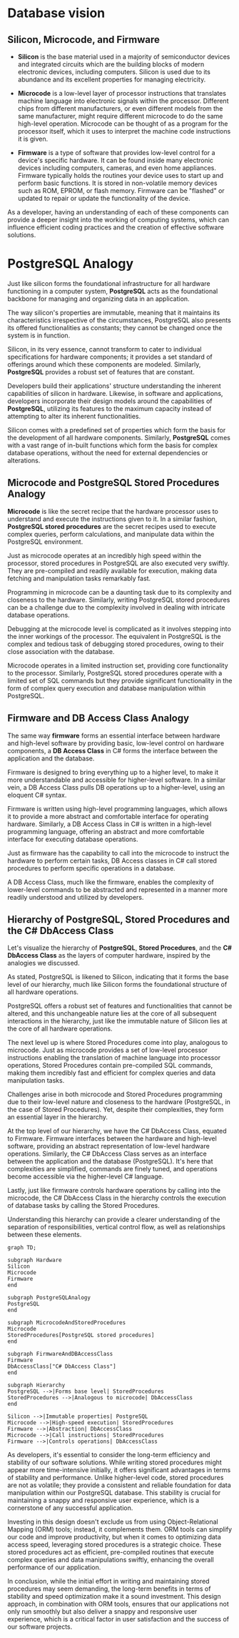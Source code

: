 # Database vision

## Silicon, Microcode, and Firmware

* **Silicon** is the base material used in a majority of semiconductor devices and integrated circuits which are the building blocks of modern electronic devices, including computers. Silicon is used due to its abundance and its excellent properties for managing electricity.

* **Microcode** is a low-level layer of processor instructions that translates machine language into electronic signals within the processor. Different chips from different manufacturers, or even different models from the same manufacturer, might require different microcode to do the same high-level operation. Microcode can be thought of as a program for the processor itself, which it uses to interpret the machine code instructions it is given.

* **Firmware** is a type of software that provides low-level control for a device's specific hardware. It can be found inside many electronic devices including computers, cameras, and even home appliances. Firmware typically holds the routines your device uses to start up and perform basic functions. It is stored in non-volatile memory devices such as ROM, EPROM, or flash memory. Firmware can be "flashed" or updated to repair or update the functionality of the device.

As a developer, having an understanding of each of these components can provide a deeper insight into the working of computing systems, which can influence efficient coding practices and the creation of effective software solutions.

# PostgreSQL Analogy

Just like silicon forms the foundational infrastructure for all hardware functioning in a computer system, **PostgreSQL** acts as the foundational backbone for managing and organizing data in an application.

The way silicon's properties are immutable, meaning that it maintains its characteristics irrespective of the circumstances, PostgreSQL also presents its offered functionalities as constants; they cannot be changed once the system is in function.

Silicon, in its very essence, cannot transform to cater to individual specifications for hardware components; it provides a set standard of offerings around which these components are modeled. Similarly, **PostgreSQL** provides a robust set of features that are constant.

Developers build their applications' structure understanding the inherent capabilities of silicon in hardware. Likewise, in software and applications, developers incorporate their design models around the capabilities of **PostgreSQL**, utilizing its features to the maximum capacity instead of attempting to alter its inherent functionalities.

Silicon comes with a predefined set of properties which form the basis for the development of all hardware components. Similarly, **PostgreSQL** comes with a vast range of in-built functions which form the basis for complex database operations, without the need for external dependencies or alterations.

## Microcode and PostgreSQL Stored Procedures Analogy

**Microcode** is like the secret recipe that the hardware processor uses to understand and execute the instructions given to it. In a similar fashion, **PostgreSQL stored procedures** are the secret recipes used to execute complex queries, perform calculations, and manipulate data within the PostgreSQL environment.

Just as microcode operates at an incredibly high speed within the processor, stored procedures in PostgreSQL are also executed very swiftly. They are pre-compiled and readily available for execution, making data fetching and manipulation tasks remarkably fast.

Programming in microcode can be a daunting task due to its complexity and closeness to the hardware. Similarly, writing PostgreSQL stored procedures can be a challenge due to the complexity involved in dealing with intricate database operations.

Debugging at the microcode level is complicated as it involves stepping into the inner workings of the processor. The equivalent in PostgreSQL is the complex and tedious task of debugging stored procedures, owing to their close association with the database.

Microcode operates in a limited instruction set, providing core functionality to the processor. Similarly, PostgreSQL stored procedures operate with a limited set of SQL commands but they provide significant functionality in the form of complex query execution and database manipulation within PostgreSQL.

## Firmware and DB Access Class Analogy

The same way **firmware** forms an essential interface between hardware and high-level software by providing basic, low-level control on hardware components, a **DB Access Class** in C# forms the interface between the application and the database.

Firmware is designed to bring everything up to a higher level, to make it more understandable and accessible for higher-level software. In a similar vein, a DB Access Class pulls DB operations up to a higher-level, using an eloquent C# syntax.

Firmware is written using high-level programming languages, which allows it to provide a more abstract and comfortable interface for operating hardware. Similarly, a DB Access Class in C# is written in a high-level programming language, offering an abstract and more comfortable interface for executing database operations.

Just as firmware has the capability to call into the microcode to instruct the hardware to perform certain tasks, DB Access classes in C# call stored procedures to perform specific operations in a database.

A DB Access Class, much like the firmware, enables the complexity of lower-level commands to be abstracted and represented in a manner more readily understood and utilized by developers.

## Hierarchy of PostgreSQL, Stored Procedures and the C# DbAccess Class

Let's visualize the hierarchy of **PostgreSQL**, **Stored Procedures**, and the **C# DbAccess Class** as the layers of computer hardware, inspired by the analogies we discussed.

As stated, PostgreSQL is likened to Silicon, indicating that it forms the base level of our hierarchy, much like Silicon forms the foundational structure of all hardware operations.

PostgreSQL offers a robust set of features and functionalities that cannot be altered, and this unchangeable nature lies at the core of all subsequent interactions in the hierarchy, just like the immutable nature of Silicon lies at the core of all hardware operations.

The next level up is where Stored Procedures come into play, analogous to microcode. Just as microcode provides a set of low-level processor instructions enabling the translation of machine language into processor operations, Stored Procedures contain pre-compiled SQL commands, making them incredibly fast and efficient for complex queries and data manipulation tasks.

Challenges arise in both microcode and Stored Procedures programming due to their low-level nature and closeness to the hardware (PostgreSQL, in the case of Stored Procedures). Yet, despite their complexities, they form an essential layer in the hierarchy.

At the top level of our hierarchy, we have the C# DbAccess Class, equated to Firmware. Firmware interfaces between the hardware and high-level software, providing an abstract representation of low-level hardware operations. Similarly, the C# DbAccess Class serves as an interface between the application and the database (PostgreSQL). It's here that complexities are simplified, commands are finely tuned, and operations become accessible via the higher-level C# language.

Lastly, just like firmware controls hardware operations by calling into the microcode, the C# DbAccess Class in the hierarchy controls the execution of database tasks by calling the Stored Procedures.

Understanding this hierarchy can provide a clearer understanding of the separation of responsibilities, vertical control flow, as well as relationships between these elements.

```mermaid
graph TD;

subgraph Hardware
Silicon
Microcode
Firmware
end

subgraph PostgreSQLAnalogy
PostgreSQL
end

subgraph MicrocodeAndStoredProcedures
Microcode
StoredProcedures[PostgreSQL stored procedures]
end

subgraph FirmwareAndDBAccessClass
Firmware
DbAccessClass["C# DbAccess Class"]
end

subgraph Hierarchy
PostgreSQL -->|Forms base level| StoredProcedures
StoredProcedures -->|Analogous to microcode| DbAccessClass
end

Silicon -->|Immutable properties| PostgreSQL
Microcode -->|High-speed execution| StoredProcedures
Firmware -->|Abstraction| DbAccessClass
Microcode -->|Call instructions| StoredProcedures
Firmware -->|Controls operations| DbAccessClass
```

As developers, it's essential to consider the long-term efficiency and stability of our software solutions.
While writing stored procedures might appear more time-intensive initially,
it offers significant advantages in terms of stability and performance.
Unlike higher-level code, stored procedures are not as volatile;
they provide a consistent and reliable foundation for data manipulation within our PostgreSQL database.
This stability is crucial for maintaining a snappy and responsive user experience,
which is a cornerstone of any successful application.

Investing in this design doesn't exclude us from using Object-Relational Mapping (ORM) tools;
instead, it complements them.
ORM tools can simplify our code and improve productivity,
but when it comes to optimizing data access speed, leveraging stored procedures is a strategic choice.
These stored procedures act as efficient,
pre-compiled routines that execute complex queries and data manipulations swiftly,
enhancing the overall performance of our application.

In conclusion, while the initial effort in writing and maintaining stored procedures may seem demanding,
the long-term benefits in terms of stability and speed optimization make it a sound investment.
This design approach, in combination with ORM tools,
ensures that our applications not only run smoothly but also deliver a snappy and responsive user experience,
which is a critical factor in user satisfaction and the success of our software projects.
